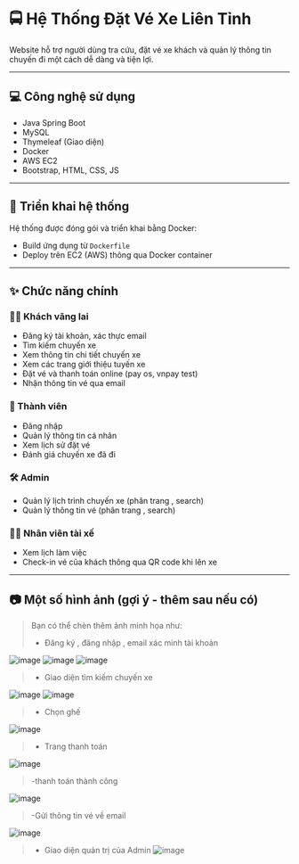 # 🚍 Hệ Thống Đặt Vé Xe Liên Tỉnh

Website hỗ trợ người dùng tra cứu, đặt vé xe khách và quản lý thông tin chuyến đi một cách dễ dàng và tiện lợi.

---

## 💻 Công nghệ sử dụng

- Java Spring Boot
- MySQL
- Thymeleaf (Giao diện)
- Docker
- AWS EC2
- Bootstrap, HTML, CSS, JS

---

## 🐳 Triển khai hệ thống

Hệ thống được đóng gói và triển khai bằng Docker:

- Build ứng dụng từ `Dockerfile`
- Deploy trên EC2 (AWS) thông qua Docker container

---

## ✨ Chức năng chính

### 🧑‍💼 Khách vãng lai

- Đăng ký tài khoản, xác thực email
- Tìm kiếm chuyến xe
- Xem thông tin chi tiết chuyến xe
- Xem các trang giới thiệu tuyến xe
- Đặt vé và thanh toán online (pay os, vnpay test)
- Nhận thông tin vé qua email

### 👤 Thành viên

- Đăng nhập
- Quản lý thông tin cá nhân
- Xem lịch sử đặt vé
- Đánh giá chuyến xe đã đi

### 🛠️ Admin

- Quản lý lịch trình chuyến xe (phân trang , search)
- Quản lý thông tin vé (phân trang , search)

### 🧑‍✈️ Nhân viên tài xế

- Xem lịch làm việc
- Check-in vé của khách thông qua QR code khi lên xe

---


## 📷 Một số hình ảnh (gợi ý - thêm sau nếu có)

> Bạn có thể chèn thêm ảnh minh họa như:
> - Đăng ký , đăng nhập , email xác minh tài khoản

![image](https://github.com/user-attachments/assets/ff6014ee-b735-4f90-8671-2cf9674e5686)
![image](https://github.com/user-attachments/assets/1f56e2fa-d1d7-4f2f-ac16-483ecbf4962f)
![image](https://github.com/user-attachments/assets/f3b82084-7fd2-4a7e-85bb-4406dc7db344)

> - Giao diện tìm kiếm chuyến xe

![image](https://github.com/user-attachments/assets/62bdf8b3-aba8-4949-9cd3-72a56a8ef762)
![image](https://github.com/user-attachments/assets/847ba74d-4ec0-49b2-b419-83c393beeee2)

> - Chọn ghế

![image](https://github.com/user-attachments/assets/4c44c859-9edc-424e-8cd0-12b2917bc964)

> - Trang thanh toán

![image](https://github.com/user-attachments/assets/d3f18695-f256-4a74-8f51-ae11c9f231a5)

> -thanh toán thành công

![image](https://github.com/user-attachments/assets/a2cf4649-954a-4738-8f64-6a0c0d04c650)

> -Gửi thông tin vé về email
> 
![image](https://github.com/user-attachments/assets/f1051b61-8ee6-4d3e-beac-ebca49caca88)
> 

> - Giao diện quản trị của Admin
![image](https://github.com/user-attachments/assets/4fd0b5f1-f320-4eef-b02c-cf159c47f3f2)


